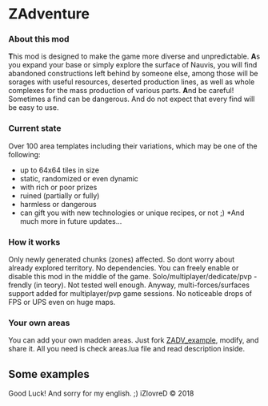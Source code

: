 # ZAdventure


### About this mod
**T**his mod is designed to make the game more diverse and unpredictable.
**A**s you expand your base or simply explore the surface of Nauvis, you will find abandoned constructions left behind by someone else, among those will be sorages with useful resources, deserted production lines, as well as whole complexes for the mass production of various parts.
**A**nd be careful! Sometimes a find can be dangerous. And do not expect that every find will be easy to use.

### Current state
Over 100 area templates including their variations, which may be one of the following:
- up to 64x64 tiles in size
- static, randomized or even dynamic
- with rich or poor prizes
- ruined (partially or fully)
- harmless or dangerous
- can gift you with new technologies or unique recipes, or not ;)
*And much more in future updates...

### How it works
Only newly generated chunks (zones) affected. So dont worry about already explored territory.
No dependencies. You can freely enable or disable this mod in the middle of the game.
Solo/multiplayer/dedicate/pvp - frendly (in teory). Not tested well enough. Anyway, multi-forces/surfaces support added for multiplayer/pvp game sessions.
No noticeable drops of FPS or UPS even on huge maps.

### Your own areas
You can add your own madden areas. Just fork [ZADV_example](https://github.com/iZlovreD/ZADV_example "ZADV_example"), modify, and share it.
All you need is check areas.lua file and read description inside.


## Some examples



Good Luck! And sorry for my english. ;)
iZlovreD &copy; 2018

